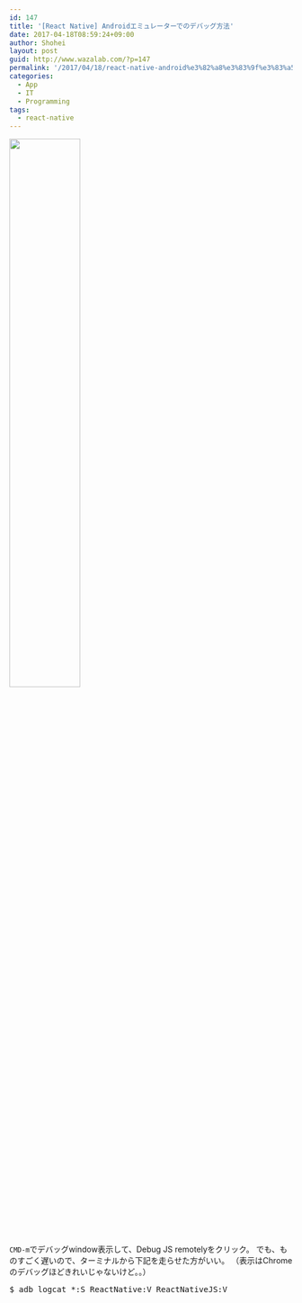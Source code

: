 ```yaml
---
id: 147
title: '[React Native] Androidエミュレーターでのデバッグ方法'
date: 2017-04-18T08:59:24+09:00
author: Shohei
layout: post
guid: http://www.wazalab.com/?p=147
permalink: '/2017/04/18/react-native-android%e3%82%a8%e3%83%9f%e3%83%a5%e3%83%ac%e3%83%bc%e3%82%bf%e3%83%bc%e3%81%a7%e3%81%ae%e3%83%87%e3%83%90%e3%83%83%e3%82%b0%e6%96%b9%e6%b3%95/'
categories:
  - App
  - IT
  - Programming
tags:
  - react-native
---
```

<img class="alignnone size-medium wp-image-148" src="http://www.wazalab.com/wp-content/uploads/2017/04/スクリーンショット-2017-04-18-8.56.02-162x300.png" alt="" width="50%" />

`CMD-m`でデバッグwindow表示して、Debug JS remotelyをクリック。
でも、ものすごく遅いので、ターミナルから下記を走らせた方がいい。
（表示はChromeのデバッグほどきれいじゃないけど。。）

 
<pre class="theme:dark-terminal lang:sh decode:true " >$ adb logcat *:S ReactNative:V ReactNativeJS:V</pre> 
